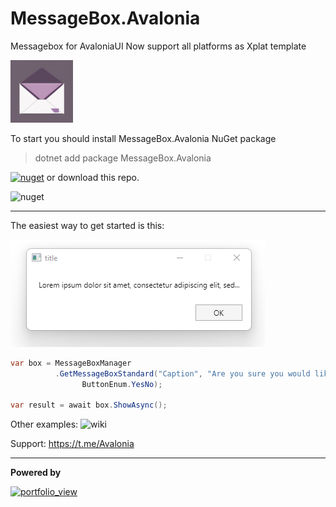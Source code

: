 # MessageBox.Avalonia

Messagebox for AvaloniaUI
Now support all platforms as Xplat template

<img src="MsBox.Avalonia/icon.jpg" width="100" height="100">

To start you should install MessageBox.Avalonia NuGet package 
>   dotnet add package MessageBox.Avalonia 

[![nuget](https://img.shields.io/badge/nuget-blue)](https://www.nuget.org/packages/MessageBox.Avalonia/)
or download this repo.

![nuget](https://img.shields.io/nuget/dt/MessageBox.Avalonia?color=blue&label=downloads)

---

The easiest way to get started is this:

![](Images/standart-messagebox.png)

```cs 
var box = MessageBoxManager
          .GetMessageBoxStandard("Caption", "Are you sure you would like to delete appender_replace_page_1?",
                ButtonEnum.YesNo);

var result = await box.ShowAsync();
```

Other examples: ![wiki](https://github.com/AvaloniaCommunity/MessageBox.Avalonia/wiki/Examples)

Support: https://t.me/Avalonia


---

**Powered by**

<a href="https://www.jetbrains.com/?from=ABC">
<img width="400" alt="portfolio_view" src="https://github.com/CreateLab/MessageBox.Avalonia/blob/master/Images/jetbrains-variant-4.png" />
</a>
